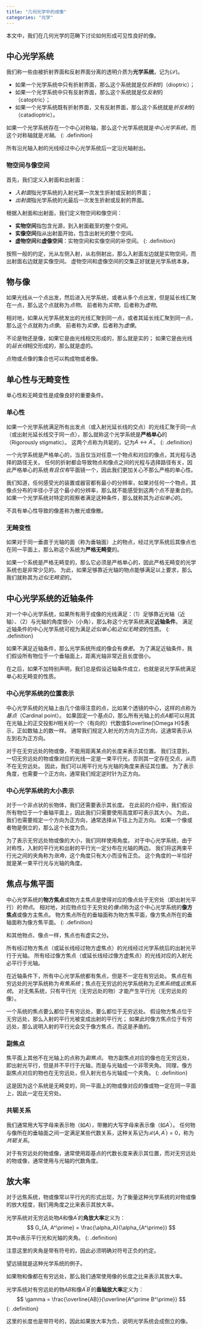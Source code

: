 ```yaml
---
title: "几何光学中的成像"
categories: "光学"
---
```


本文中，我们在几何光学的范畴下讨论如何形成可见性良好的像。

## 中心光学系统

我们称一些由被折射界面和反射界面分离的透明介质为**光学系统**，记为$(\mathcal S)$。

- 如果一个光学系统中只有折射界面，那么这个系统就是仅*折射*的（dioptric）；
- 如果一个光学系统中只有反射界面，那么这个系统就是仅*反射*的（catoptric）；
- 如果一个光学系统既有折射界面，又有反射界面，那么这个系统就是*折反射*的（catadioptric）。

如果一个光学系统存在一个中心对称轴，那么这个光学系统就是*中心光学系统*，而这个对称轴就是*光轴*。
{: .definition}

所有沿光轴入射的光线经过中心光学系统后一定沿光轴射出。

### 物空间与像空间

首先，我们定义入射面和出射面：
- *入射面*指光学系统的入射光第一次发生折射或反射的界面；
- *出射面*指光学系统的光最后一次发生折射或反射的界面。

根据入射面和出射面，我们定义物空间和像空间：

- **实物空间**指包含光源，到入射面截至的整个空间。
- **实像空间**指从出射面开始，包含出射光的整个空间。
- **虚物空间**和**虚像空间**：实物空间和实像空间的补空间。
{: .definition}

按照一般的约定，光从左侧入射，从右侧射出，那么入射面左边就是实物空间，而出射面右边就是实像空间。
虚物空间和虚像空间的交集正好就是光学系统本身。

## 物与像

如果光线从一个点出发，然后进入光学系统，或者从多个点出发，但是延长线汇聚在一点，那么这个点就称为*点物*。
前者称为*实物*，后者称为*虚物*。

相对地，如果从光学系统发出的光线汇聚到同一点，或者其延长线汇聚到同一点，那么这个点就称为*点像*。
前者称为*实像*，后者称为*虚像*。

不论是物还是像，如果它是由光线相交形成的，那么就是实的；
如果它是由光线的*延长线*相交形成的，那么就是虚的。

点物或点像的集合也可以构成物或者像。

## 单心性与无畸变性

单心性和无畸变性是成像良好的重要条件。

### 单心性

如果一个光学系统满足所有出发点（或入射光延长线的交点）的光线汇聚于同一点（或出射光延长线交于同一点），那么就称这个光学系统是**严格单心**的（Rigorously stigmatic）。
这两个点称为共轭的，记为$A \leftrightarrow A^\prime$。
{: .definition}

一个光学系统是严格单心的，当且仅当对任意一个物点和对应的像点，其光程与选择的路径无关。
任何的折射都会导致物点和像点之间的光程与选择路径有关，因此严格单心的系统*有且仅有*平面镜一个，因此我们更加关心不那么严格的单心性。

我们知道，任何感受光的装置或器官都有最小的分辨率，如果对任何一个物点，其像点分布的半径小于这个最小的分辨率，那么就不能感受到这两个点不是重合的。
如果一个光学系统对特定的观察者满足这种条件，那么就称其为*近似单心*的。

不具有单心性导致的像差称为散光或像散。

### 无畸变性

如果对于同一垂直于光轴的面（称为垂轴面）上的物点，经过光学系统后其像点也在同一平面上，那么称这个系统为**严格无畸变**的。

如果一个系统是严格无畸变的，那么它必须是严格单心的，因此严格无畸变的光学系统也是非常少见的。
为此，如果足够靠近光轴的物点能够满足以上要求，那么我们就称其为*近似无畸变*的。

## 中心光学系统的近轴条件

对一个中心光学系统，如果所有用于成像的光线满足：（1）足够靠近光轴（近轴）、（2）与光轴的角度很小（小角），那么称这个光学系统满足**近轴条件**。
满足近轴条件的中心光学系统可视为满足*近似单心*和*近似无畸变*的性质。
{: .definition}

如果不满足近轴条件，那么光学系统所成的像会有*像差*。
为了满足近轴条件，我们假设所有物位于一个垂轴面上，距离光轴非常近且长度很小。

在之后，如果不加特别声明，我们总是假设近轴条件成立，也就是说光学系统满足单心和无畸变的性质。

### 中心光学系统的位置表示

中心光学系统的光轴上由几个值得注意的点，比如某个透镜的中心，这样的点称为*基点*（Cardinal point）。
如果固定一个基点$\Omega$，那么所有光轴上的点$A$都可以用其在光轴上的正交投影$H$相关的一个（有向的）代数值$\overline{\Omega H}$表示，正如数轴上的数一样。
通常我们规定入射光的方向为正方向，这通常表示从左到右为正方向。

对于在无穷远处的物或像，不能用距离某点的长度来表示其位置。
我们注意到，一切无穷远处的物或像对应的光线一定是一束平行光，否则其一定存在交点，从而不在无穷远处。
因此，我们可以用平行光与光轴的角度来表征其位置。
为了表示角度，也需要一个正方向，通常我们规定逆时针为正方向。

### 中心光学系统的大小表示

对于一个非点状的长物体，我们还需要表示其长度。
在此前的介绍中，我们假设所有物位于一个垂轴平面上，因此我们只需要使用高度即可表示其大小。
为此，我们也需要规定一个方向为正方向，通常选择从下往上为正方向。
如果一个像或者物是倒立的，那么这个长度为负。

为了表示无穷远处物或像的大小，我们同样使用角度。
对于中心光学系统，由于对称性，入射的平行光和出射的平行光一定分布在光轴的两边。
我们将这两束平行光之间的夹角称为*张角*，这个角度只有大小而没有正负。
这个角度的一半恰好就是某一束平行光与光轴的角度。

## 焦点与焦平面

中心光学系统的**物方焦点**或物方主焦点是使得对应的像点处于无穷处（即出射光平行）的*物点*。
相对地，对应物点位于无穷处的*像点*称为这个中心光学系统的**像方焦点**或像方主焦点。
物方焦点所在的垂轴面称为物方焦平面，像方焦点所在的垂轴面称为像方焦平面。
{: .definition}

和其他物点、像点一样，焦点也有虚实之分。

所有经过物方焦点（或延长线经过物方虚焦点）的光线经过光学系统后的出射光平行于光轴。
所有经过像方焦点（或延长线经过像方虚焦点）的光线对应的入射光必平行于光轴。

在近轴条件下，所有中心光学系统都有焦点，但是不一定在有穷远处。
焦点在有穷远处的光学系统称为*有焦系统*；焦点在无穷远的光学系统称为*无焦系统*或*远焦系统*。
对无焦系统，只有平行光（无穷远处的物）才能产生平行光（无穷远处的像）。

一个系统的焦点要么都位于有穷远处，要么都位于无穷远处。
假设物方焦点位于无穷远处，那么入射的平行光被变成出射的平行光；
如果此时像方焦点位于有穷远处，那么说明入射的平行光会交于像方焦点，而这是矛盾的。

### 副焦点

焦平面上其他不在光轴上的点称为*副焦点*。
物方副焦点对应的像也在无穷远处，即出射光平行，但是并不平行于光轴，而是与光轴成一个非零夹角。
同理，像方副焦点对应的物也在无穷远处，但入射光也与光轴成一个夹角。
{: .definition}

这是因为这个系统是无畸变的，同一平面上的物或像对应的像或物一定在同一平面上，因此一定在无穷处。

### 共轭关系

我们通常用大写字母来表示物（如$A$），带撇的大写字母来表示像（如$A^\prime$）。
任何物与像所在的垂轴面之间一定满足某些代数关系，这种关系记为$\mathcal R(A, A^\prime) = 0$，称为*共轭关系*。

对于有穷远处的物或像，通常使用距基点的代数长度来表示其位置，而对无穷远处的物或像，通常使用与光轴的代数角度。

## 放大率

对于远焦系统，物或像常以平行光的形式出现，为了衡量这种光学系统的对物或像的放大程度，我们用角度之比来表示其放大率。

光学系统对无穷远处物$A$和像$A^\prime$的**角放大率**定义为：
$$
G_{A, A^\prime} = \frac{\alpha_A}{\alpha_{A^\prime}}
$$
其中$\alpha$表示平行光和光轴的夹角。
{: .definition}

注意这里的夹角是带有符号的，因此必须明确对符号正负的约定。

望远镜就是这种光学系统的例子。

如果物和像都在有穷远处，那么我们通常使用像的长度之比来表示其放大率。

光学系统对有穷远处的物$AB$和像$A^\prime B^\prime$的**垂轴放大率**定义为：
$$
\gamma = \frac{\overline{AB}}{\overline{A^\prime B^\prime}}
$$
{: .definition}

这里的长度也是带符号的，因此如果放大率为负，说明光学系统会成倒立的像。

